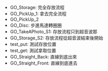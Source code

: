 + GO_Storage: 完全存放流程
+ GO_PickUp_1: 拿去完全流程
+ GO_PickUp_2
+ GO_Disc: 步進馬達轉圈圈
+ GO_TakeAPhoto_S1: 存放流程只到超音波那
+ GO_Storage_S2: 存放流程從超音波結束後開始
+ test_put: 測試存放位置
+ test_get: 測試拿取位置
+ GO_Straight_Back: 直線到底出來
+ GO_Straight_Front: 直線到底進去